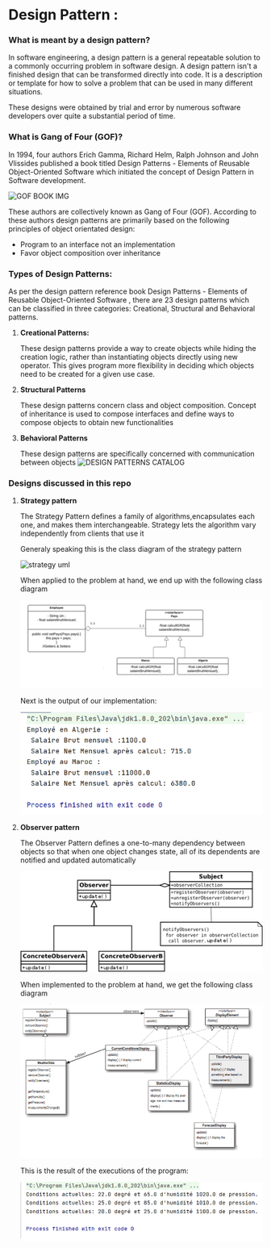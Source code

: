 # Design Pattern :
### What is meant by a design pattern?
In software engineering, a design pattern is a general repeatable solution to a commonly occurring problem in software design. A design pattern isn't a finished design that can be transformed directly into code. It is a description or template for how to solve a problem that can be used in many different situations.

These designs were obtained by trial and error by numerous software developers over quite a substantial period of time.

### What is Gang of Four (GOF)?
In 1994, four authors Erich Gamma, Richard Helm, Ralph Johnson and John Vlissides published a book titled Design Patterns - Elements of Reusable Object-Oriented Software which initiated the concept of Design Pattern in Software development.

![GOF BOOK IMG](https://springframework.guru/wp-content/uploads/2015/04/9780201633610.jpg)

These authors are collectively known as Gang of Four (GOF). According to these authors design patterns are primarily based on the following principles of object orientated design:

* Program to an interface not an implementation
* Favor object composition over inheritance
### Types of Design Patterns:
As per the design pattern reference book Design Patterns - Elements of Reusable Object-Oriented Software , there are 23 design patterns which can be classified in three categories: Creational, Structural and Behavioral patterns.
1. **Creational Patterns:**
   
   These design patterns provide a way to create objects while hiding the creation logic, rather than instantiating objects directly using new operator. This gives program more flexibility in deciding which objects need to be created for a given use case.
2. **Structural Patterns**
   
   These design patterns concern class and object composition. Concept of inheritance is used to compose interfaces and define ways to compose objects to obtain new functionalities
3. **Behavioral Patterns**
   
      These design patterns are specifically concerned with communication between objects
   ![DESIGN PATTERNS CATALOG](https://circle.visual-paradigm.com/wp-content/uploads/2017/08/GoF-Design-Patterns-Catalog.png)
   
### Designs discussed in this repo
1. **Strategy pattern**

   The Strategy Pattern defines a family of algorithms,encapsulates each one, and makes them interchangeable. Strategy lets the algorithm vary independently from clients that use it

   Generaly speaking this is the class diagram of the strategy pattern 
   
   ![strategy uml](https://upload.wikimedia.org/wikipedia/commons/3/39/Strategy_Pattern_in_UML.png)

   When applied to the problem at hand, we end up with the following class diagram
   
   ![strategy impl uml](./images/strategy%20class%20diag%20impl.png)

   Next is the output of our implementation:

   ![strategy exec](./images/strategy%20execution%20result.png)

2. **Observer pattern**

   The Observer Pattern defines a one-to-many dependency between objects so that when one object changes state, all of its dependents are notified and updated automatically

   ![observer uml](./images/observer%20class%20diag.png)
   
   When implemented to the problem at hand, we get the following class diagram 

   ![observer impl uml](./images/observer%20class%20diag%20impl.png)

   This is the result of the executions of the program:

   ![observer exec](./images/observer%20execution%20result.png)


   
